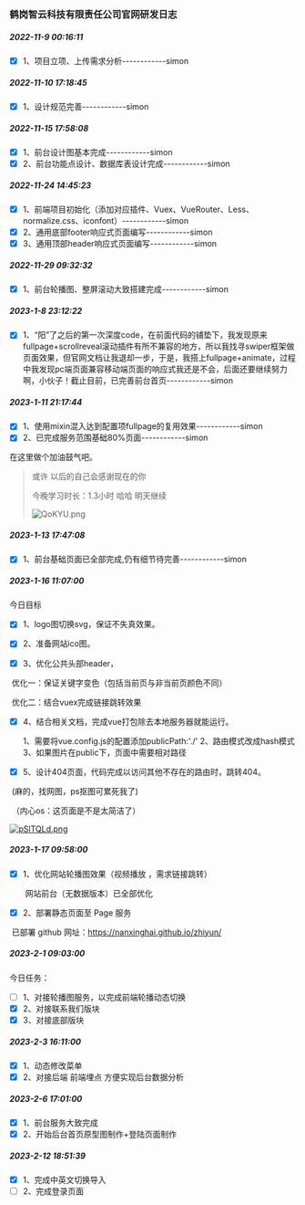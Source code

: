 ### 鹤岗智云科技有限责任公司官网研发日志

##### 2022-11-9 00:16:11

- [x] 1、项目立项、上传需求分析------------simon

##### 2022-11-10 17:18:45

- [x] 1、设计规范完善------------simon

##### 2022-11-15 17:58:08

- [x] 1、前台设计图基本完成------------simon
- [x] 2、前台功能点设计、数据库表设计完成------------simon

##### 2022-11-24 14:45:23

- [x] 1、前端项目初始化（添加对应插件、Vuex、VueRouter、Less、normalize.css、iconfont）------------simon
- [x] 2、通用底部footer响应式页面编写------------simon
- [x] 3、通用顶部header响应式页面编写------------simon

##### 2022-11-29 09:32:32

- [x] 1、前台轮播图、整屏滚动大致搭建完成------------simon

##### 2023-1-8 23:12:22

- [x] 1、“阳”了之后的第一次深度code，在前面代码的铺垫下，我发现原来fullpage+scrollreveal滚动插件有所不兼容的地方，所以我找寻swiper框架做页面效果，但官网文档让我退却一步，于是，我搭上fullpage+animate，过程中我发现pc端页面兼容移动端页面的响应式我还是不会，后面还要继续努力啊，小伙子！截止目前，已完善前台首页------------simon

##### 2023-1-11 21:17:44

- [x] 1、使用mixin混入达到配置项fullpage的复用效果------------simon
- [x] 2、已完成服务范围基础80%页面------------simon

在这里做个加油鼓气吧。

> 或许 以后的自己会感谢现在的你
>
> 今晚学习时长：1.3小时 哈哈 明天继续
>
> ![QoKYU.png](https://i.imgtg.com/2023/01/12/QoKYU.png)

##### 2023-1-13 17:47:08

- [x] 1、前台基础页面已全部完成,仍有细节待完善------------simon

##### 2023-1-16 11:07:00

今日目标

- [x] 1、logo图切换svg，保证不失真效果。

- [x] 2、准备网站ico图。

- [x] 3、优化公共头部header，

​	优化一：保证关键字变色（包括当前页与非当前页颜色不同）

​	优化二：结合vuex完成链接跳转效果

- [x] 4、结合相关文档，完成vue打包除去本地服务器就能运行。

  1、需要将vue.config.js的配置添加publicPath:'./'  2、路由模式改成hash模式 3、如果图片在public下，页面中需要相对路径

- [x] 5、设计404页面，代码完成以访问其他不存在的路由时，跳转404。

​	  (麻的，找网图，ps抠图可累死我了)

​	（内心os：这页面是不是太简洁了）

[![pSlTQLd.png](https://s1.ax1x.com/2023/01/16/pSlTQLd.png)](https://imgse.com/i/pSlTQLd)

##### 2023-1-17 09:58:00

- [x] 1、优化网站轮播图效果（视频播放 ，需求链接跳转）

  ​	网站前台（无数据版本）已全部优化

- [x] 2、部署静态页面至 Page 服务

​		已部署 github  网址：https://nanxinghai.github.io/zhiyun/

##### 2023-2-1 09:03:00

今日任务：

- [ ] 1、对接轮播图服务，以完成前端轮播动态切换
- [x] 2、对接联系我们版块
- [x] 3、对接底部版块

##### 2023-2-3 16:11:00

- [x] 1、动态修改菜单
- [x] 2、对接后端 前端埋点 方便实现后台数据分析

##### 2023-2-6 17:01:00

- [x] 1、前台服务大致完成
- [x] 2、开始后台首页原型图制作+登陆页面制作

##### 2023-2-12 18:51:39

- [x] 1、完成中英文切换导入
- [ ] 2、完成登录页面

